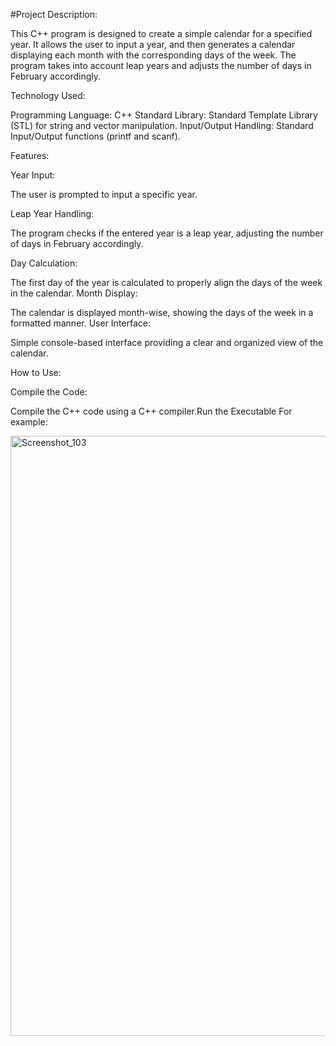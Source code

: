 #Project Description:

This C++ program is designed to create a simple calendar for a specified year. It allows the user to input a year, and then generates a calendar displaying each month with the corresponding days of the week. The program takes into account leap years and adjusts the number of days in February accordingly.

Technology Used:

Programming Language: C++ Standard Library: Standard Template Library (STL) for string and vector manipulation. Input/Output Handling: Standard Input/Output functions (printf and scanf).

Features:

Year Input:

The user is prompted to input a specific year.

Leap Year Handling:

The program checks if the entered year is a leap year, adjusting the number of days in February accordingly.

Day Calculation:

The first day of the year is calculated to properly align the days of the week in the calendar. Month Display:

The calendar is displayed month-wise, showing the days of the week in a formatted manner. User Interface:

Simple console-based interface providing a clear and organized view of the calendar.

How to Use:

Compile the Code:

Compile the C++ code using a C++ compiler.Run the Executable For example:

<img width="960" alt="Screenshot_103" src="https://github.com/mdazad173824/Calendar1/assets/128245241/ac38016c-6a8a-486c-bb2a-c5438494dfb6">
